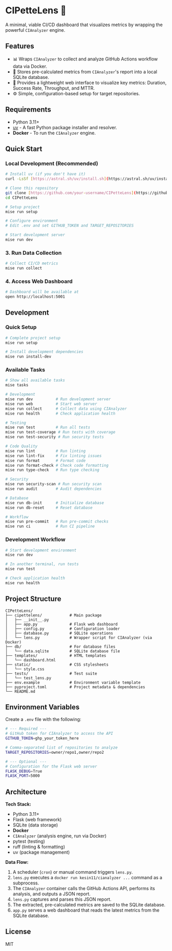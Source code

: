 # CIPetteLens 🔬

A minimal, viable CI/CD dashboard that visualizes metrics by wrapping the powerful `CIAnalyzer` engine.

## Features

-   📊 Wraps `CIAnalyzer` to collect and analyze GitHub Actions workflow data via Docker.
-   💾 Stores pre-calculated metrics from `CIAnalyzer`'s report into a local SQLite database.
-   🚀 Provides a lightweight web interface to visualize key metrics: Duration, Success Rate, Throughput, and MTTR.
-   ⚙️ Simple, configuration-based setup for target repositories.

## Requirements

-   Python 3.11+
-   [uv](https://github.com/astral-sh/uv) - A fast Python package installer and resolver.
-   **Docker** - To run the `CIAnalyzer` engine.

## Quick Start

### Local Development (Recommended)

```bash
# Install uv (if you don't have it)
curl -LsSf [https://astral.sh/uv/install.sh](https://astral.sh/uv/install.sh) | sh

# Clone this repository
git clone [https://github.com/your-username/CIPetteLens](https://github.com/your-username/CIPetteLens)
cd CIPetteLens

# Setup project
mise run setup

# Configure environment
# Edit .env and set GITHUB_TOKEN and TARGET_REPOSITORIES

# Start development server
mise run dev
```

### 3. Run Data Collection

```bash
# Collect CI/CD metrics
mise run collect
```

### 4. Access Web Dashboard

```bash
# Dashboard will be available at
open http://localhost:5001
```

## Development

### Quick Setup

```bash
# Complete project setup
mise run setup

# Install development dependencies
mise run install-dev
```

### Available Tasks

```bash
# Show all available tasks
mise tasks

# Development
mise run dev          # Run development server
mise run web          # Start web server
mise run collect      # Collect data using CIAnalyzer
mise run health       # Check application health

# Testing
mise run test         # Run all tests
mise run test-coverage # Run tests with coverage
mise run test-security # Run security tests

# Code Quality
mise run lint         # Run linting
mise run lint-fix     # Fix linting issues
mise run format       # Format code
mise run format-check # Check code formatting
mise run type-check   # Run type checking

# Security
mise run security-scan # Run security scan
mise run audit        # Audit dependencies

# Database
mise run db-init      # Initialize database
mise run db-reset     # Reset database

# Workflow
mise run pre-commit   # Run pre-commit checks
mise run ci           # Run CI pipeline
```

### Development Workflow

```bash
# Start development environment
mise run dev

# In another terminal, run tests
mise run test

# Check application health
mise run health
```

## Project Structure

```
CIPetteLens/
├── cipettelens/            # Main package
│   ├── __init__.py
│   ├── app.py              # Flask web dashboard
│   ├── config.py           # Configuration loader
│   ├── database.py         # SQLite operations
│   └── lens.py             # Wrapper script for CIAnalyzer (via Docker)
├── db/                     # For database files
│   └── data.sqlite         # SQLite database file
├── templates/              # HTML templates
│   └── dashboard.html
├── static/                 # CSS stylesheets
│   └── style.css
├── tests/                  # Test suite
│   └── test_lens.py
├── env.example             # Environment variable template
├── pyproject.toml          # Project metadata & dependencies
└── README.md
```

## Environment Variables

Create a `.env` file with the following:

```bash
# --- Required ---
# GitHub token for CIAnalyzer to access the API
GITHUB_TOKEN=ghp_your_token_here

# Comma-separated list of repositories to analyze
TARGET_REPOSITORIES=owner/repo1,owner/repo2

# --- Optional ---
# Configuration for the Flask web server
FLASK_DEBUG=True
FLASK_PORT=5000
```

## Architecture

**Tech Stack:**
-   Python 3.11+
-   Flask (web framework)
-   SQLite (data storage)
-   **Docker**
-   `CIAnalyzer` (analysis engine, run via Docker)
-   pytest (testing)
-   ruff (linting & formatting)
-   uv (package management)

**Data Flow:**
1.  A scheduler (`cron`) or manual command triggers `lens.py`.
2.  `lens.py` executes a `docker run kesin11/cianalyzer ...` command as a subprocess.
3.  The `CIAnalyzer` container calls the GitHub Actions API, performs its analysis, and outputs a JSON report.
4.  `lens.py` captures and parses this JSON report.
5.  The extracted, pre-calculated metrics are saved to the SQLite database.
6.  `app.py` serves a web dashboard that reads the latest metrics from the SQLite database.

## License

MIT
